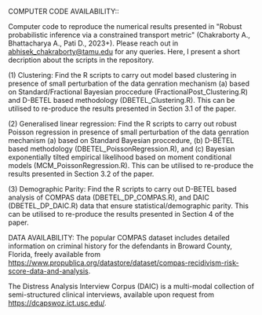 COMPUTER CODE AVAILABILITY::

Computer code  to reproduce the numerical results presented in "Robust probabilistic inference via a constrained transport metric" (Chakraborty A., Bhattacharya A., Pati D., 2023+). Please reach out in abhisek_chakraborty@tamu.edu for any queries. Here, I present a short decription about the scripts in the repository.

(1) Clustering: 
Find the R scripts to carry out model based clustering  in presence of small perturbation of the data genration mechanism  (a) based on Standard/Fractional Bayesian proccedure (FractionalPost_Clustering.R) and D-BETEL based methodology (DBETEL_Clustering.R). This can be utilised to re-produce the results presented in Section 3.1 of the paper.

(2) Generalised linear regression: 
Find the R scripts to carry out robust Poisson regression in presence of small perturbation of the data genration mechanism (a) based on Standard Bayesian proccedure, (b) D-BETEL based methodology (DBETEL_PoissonRegression.R), and (c) Bayesian exponentially tilted empirical likelihood based on moment conditional models (MCM_PoissonRegression.R). This can be utilised to re-produce the results presented in Section 3.2 of the paper.

(3) Demographic Parity:
Find the R scripts to carry out D-BETEL based analysis of COMPAS data (DBETEL_DP_COMPAS.R), and DAIC (DBETEL_DP_DAIC.R) data that ensure statistical/demographic parity. This can be utilised to re-produce the results presented in Section 4 of the paper.

DATA AVAILABILITY:
The popular COMPAS dataset includes detailed information on criminal history for the defendants in Broward County, Florida, freely available from https://www.propublica.org/datastore/dataset/compas-recidivism-risk-score-data-and-analysis. 

The Distress Analysis Interview Corpus (DAIC) is a multi-modal collection of semi-structured clinical interviews, available upon request from https://dcapswoz.ict.usc.edu/.




